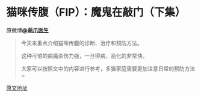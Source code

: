 # 猫咪传腹（FIP）：魔鬼在敲门（下集）
原微博[**@萌爪医生**](https://www.weibo.com/beichognwang)

> 今天来重点介绍猫咪传腹的诊断、治疗和预防方法。
> 
> 这种可怕的病魔杀伤力强，一旦得病，恶化的非常快。
> 
> 大家可以按照文中的内容进行参考，多猫家庭需要更加注意日常的预防方法~

[原文地址](https://weibo.com/ttarticle/p/show?id=2309404078977730877730#_0)